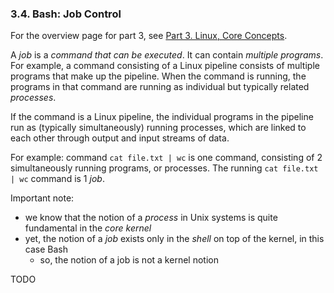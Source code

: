 
### 3.4. Bash: Job Control

For the overview page for part 3, see [Part 3. Linux, Core Concepts](./part-3-linux-core-concepts.md).

A *job* is a *command that can be executed*. It can contain *multiple programs*. For example,
a command consisting of a Linux pipeline consists of multiple programs that make up the pipeline.
When the command is running, the programs in that command are running as individual but
typically related *processes*.

If the command is a Linux pipeline, the individual programs in the pipeline run as (typically
simultaneously) running processes, which are linked to each other through output and input streams of data.

For example: command `cat file.txt | wc` is one command, consisting of 2 simultaneously running
programs, or processes. The running  `cat file.txt | wc` command is 1 *job*.

Important note:
* we know that the notion of a *process* in Unix systems is quite fundamental in the *core kernel*
* yet, the notion of a *job* exists only in the *shell* on top of the kernel, in this case Bash
  * so, the notion of a job is not a kernel notion

TODO
